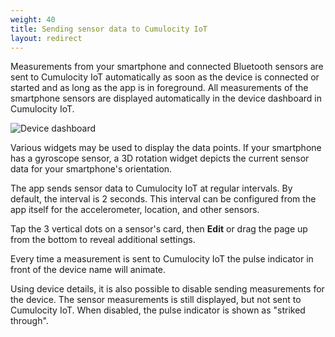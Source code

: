 ```yaml
---
weight: 40
title: Sending sensor data to Cumulocity IoT
layout: redirect
---
```



Measurements from your smartphone and connected Bluetooth sensors are sent to Cumulocity IoT automatically as soon as the device is connected or started and as long as the app is in foreground. All measurements of the smartphone sensors are displayed automatically in the device dashboard in Cumulocity IoT.

![Device dashboard](/images/users-guide/csa/csa-device-dashboard.jpg)

Various widgets may be used to display the data points. If your smartphone has a gyroscope sensor, a 3D rotation widget depicts the current sensor data for your smartphone's orientation.

The app sends sensor data to Cumulocity IoT at regular intervals.
By default, the interval is 2 seconds. This interval can be configured from the app itself for the accelerometer, location, and other sensors.

Tap the 3 vertical dots on a sensor's card, then **Edit** or drag the page up from the bottom to reveal additional settings.

Every time a measurement is sent to Cumulocity IoT the pulse indicator in front of the device name will animate.

Using device details, it is also possible to disable sending measurements for the device. The sensor measurements is still displayed, but not sent to Cumulocity IoT. When disabled, the pulse indicator is shown as "striked through".
